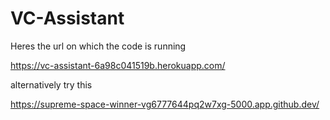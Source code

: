 # VC-Assistant


Heres the url on which the code is running

https://vc-assistant-6a98c041519b.herokuapp.com/

alternatively try this

https://supreme-space-winner-vg6777644pq2w7xg-5000.app.github.dev/

